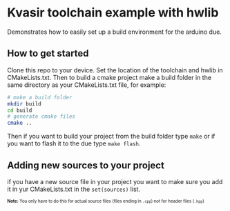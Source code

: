 # Kvasir toolchain example with hwlib
Demonstrates how to easily set up a build environment for the arduino due.

## How to get started

Clone this repo to your device.
Set the location of the toolchain and hwlib in CMakeLists.txt.
Then to build a cmake project make a build folder in the same directory as your CMakeLists.txt file, for example:

```bash
# make a build folder
mkdir build
cd build
# generate cmake files
cmake ..
```
Then if you want to build your project from the build folder type
`make`
or if you want to flash it to the due type `make flash`.

## Adding new sources to your project

if you have a new source file in your project you want to make sure you add it in yur CMakeLists.txt in the `set(sources)` list.

<sub><sup>**Note:** You only have to do this for actual source files (files ending in `.cpp`) not for header files (`.hpp`)</sup></sub>
